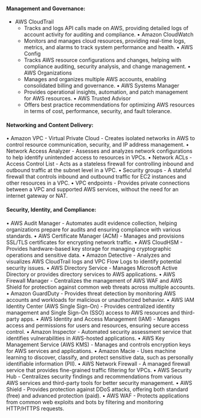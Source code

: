 #### Management and Governance:
- AWS CloudTrail
	- Tracks and logs API calls made on AWS, providing detailed logs of account activity for auditing and compliance.
• Amazon CloudWatch
	- Monitors and manages cloud resources, providing real-time logs, metrics, and alarms to track system performance and health.
• AWS Config
	- Tracks AWS resource configurations and changes, helping with compliance auditing, security analysis, and change management.
• AWS Organizations
	- Manages and organizes multiple AWS accounts, enabling consolidated billing and governance.
• AWS Systems Manager
	- Provides operational insights, automation, and patch management for AWS resources.
• AWS Trusted Advisor
	- Offers best practice recommendations for optimizing AWS resources in terms of cost, performance, security, and fault tolerance.

#### Networking and Content Delivery:
• Amazon VPC - Virtual Private Cloud
	- Creates isolated networks in AWS to control resource communication, security, and IP address management.
• Network Access Analyzer
	- Assesses and analyzes network configurations to help identify unintended access to resources in VPCs.
• Network ACLs - Access Control List
	- Acts as a stateless firewall for controlling inbound and outbound traffic at the subnet level in a VPC.
• Security groups
	- A stateful firewall that controls inbound and outbound traffic for EC2 instances and other resources in a VPC.
• VPC endpoints
	- Provides private connections between a VPC and supported AWS services, without the need for an internet gateway or NAT.

#### Security, Identity, and Compliance:
• AWS Audit Manager
	- Automates audit evidence collection, helping organizations prepare for audits and ensuring compliance with various standards.
• AWS Certificate Manager (ACM)
	- Manages and provisions SSL/TLS certificates for encrypting network traffic.
• AWS CloudHSM
	- Provides hardware-based key storage for managing cryptographic operations and sensitive data.
• Amazon Detective
	- Analyzes and visualizes AWS CloudTrail logs and VPC Flow Logs to identify potential security issues.
• AWS Directory Service
	- Manages Microsoft Active Directory or provides directory services to AWS applications.
• AWS Firewall Manager
	- Centralizes the management of AWS WAF and AWS Shield for protection against common web threats across multiple accounts.
• Amazon GuardDuty
	- Provides threat detection by monitoring AWS accounts and workloads for malicious or unauthorized behavior.
• AWS IAM Identity Center (AWS Single Sign-On)
	- Provides centralized identity management and Single Sign-On (SSO) access to AWS resources and third-party apps.
• AWS Identity and Access Management (IAM)
	- Manages access and permissions for users and resources, ensuring secure access control.
• Amazon Inspector
	- Automated security assessment service that identifies vulnerabilities in AWS-hosted applications.
• AWS Key Management Service (AWS KMS)
	- Manages and controls encryption keys for AWS services and applications.
• Amazon Macie
	- Uses machine learning to discover, classify, and protect sensitive data, such as personally identifiable information (PII).
• AWS Network Firewall
	- A managed firewall service that provides fine-grained traffic filtering for VPCs.
• AWS Security Hub
	- Centralizes security findings and recommendations from various AWS services and third-party tools for better security management.
• AWS Shield
	- Provides protection against DDoS attacks, offering both standard (free) and advanced protection (paid).
• AWS WAF
	- Protects applications from common web exploits and bots by filtering and monitoring HTTP/HTTPS requests.
